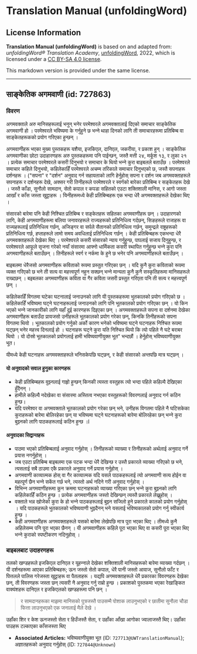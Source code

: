 # Translation Manual (unfoldingWord)

## License Information

**Translation Manual (unfoldingWord)** is based on and adapted from: _unfoldingWord® Translation Academy_, [unfoldingWord](https://unfoldingword.org/utw), 2022, which is licensed under a [CC BY-SA 4.0 license](https://creativecommons.org/licenses/by-sa/4.0/legalcode.en).

This markdown version is provided under the same license.



--------------------------------

## साङ्‍केतिक अगमवाणी (id: 727863)

### विवरण

अगमवक्ताले अरु मानिसहरूलाई भनुन् भनेर परमेश्‍वरले अगमवक्तालाई दिएको समाचार साङ्‍केतिक अगमवाणी हो । परमेश्‍वरले भविष्यमा के गर्नुहुने छ भन्‍ने थाहा दिनको लागि ती समाचारहरूमा प्रतिबिम्ब वा साङ्केतहरूकको प्रयोग गरिएका हुन्छन् ।

अगमवाणीहरू भएका मुख्य पुस्तकहरू यशैया, इजकिएल, दानिएल, जकरीया, र प्रकाश हुन् । साङ्‍केतिक अगमवाणीका छोटा उदाहारणहरू अरु पुस्तकहरूमा पनि पाईन्छन्, जस्तै मत्ती २४, मर्कूश १३, र लुका २१ । प्रत्येक समाचार परमेश्‍वरले कसरी दिनुभयो र समाचार के थियो भन्‍ने कुरा बाइबलले बताउँछ । परमेश्‍वरले समाचार कहिले दिनुभयो, कहिलेकाहिँ परमेश्‍वरले अचम्म तरिकाले समाचार दिनुभएको छ, जस्तै सपनाहरू दर्शनहरू । ("सपना" र "दर्शन" अनुवाद गर्न सहायताको लागि हेर्नुहोस् सपना र दर्शन जब अगमवक्ताहरूले सपनाहरू र दर्शनहरू देखे, अक्सर गरी तिनीहरूले परमेश्‍वरले र स्वर्गको बारेका प्रतिबिम्ब र सङ्‍केतहरू देखे । जस्तै काँडा, सुनौलो सामदान, सेतो कपाल र कपडा सहितको एउटा शक्तिशाली मानिस, र आगो जस्ता आखाँ र काँस जस्ता खुट्टाहरू । यिनीहरूमध्ये केही प्रतिबिम्बहरू एक भन्दा धेरै अगमवक्ताहरूले देखेका थिए ।

संसारको बारेमा पनि केही निश्‍चित प्रतिबिम्ब र सङ्‍केतहरू सहितका अगमवाणीहरू छन् । उदाहारणको लागि, केही अगमवाणीहरूमा बलिया जनावरहरूले राज्यहरूको प्रतिनिधित्व गर्दछन्, सिङहरूले राजाहरू वा राज्यहरूलाई प्रतिनिधित्व गर्छन्, अजिङ्गर वा सर्पले सैतानको प्रतिनिधित्व गर्छन्, समुन्द्रले राष्ट्रहरूको प्रतिनिधित्व गर्छ, हप्ताहरूले लामो समय अवधिलाई प्रतिनिधित्व गर्छन् । केही प्रतिबिम्बहरू एकभन्दा धेरै अगमवक्ताहरूले देखेका थिए । परमेश्‍वरले कसरी संसारको न्याय गर्नुहुन्छ, पापलाई सजाय दिनुहुन्छ, र परमेश्‍वरले आफूले सृजना गरेको नयाँ संसारमा आफ्नो धार्मिकता कसरी स्थापित गर्नुहुन्छ भन्‍ने कुरा पनि अगमवाणीहरूले बताउँछन् । तिनीहरूले स्वर्ग र नर्कमा के हुने छ भनेर पनि अगमवाणीहरूले बताउँछन् ।

बाइबलमा धेरैजसो अगमवाणीहरू कविताको रूपमा प्रस्तुत गरिएका छन् । यदि कुनै कुरा कविताको रूपमा व्यक्त गरिएको छ भने ती सत्य वा महत्त्वपूर्ण नहुन सक्छन् भन्‍ने मान्यता कुनै कुनै सस्कृतिहरूमा मानिसहरूले राख्दछन् । बइबलका अगमवाणीहरू कविता वा गैर कविता जसरी प्रस्तुत गरिएता पनि ती सत्य र महत्त्वपूर्ण छन् ।

कहिलेकाहिँ विगतमा घटेका घटनालाई जनाउनको लागि यी पुस्तकहरूमा भुतकालको प्रयोग गरिएको छ । कहिलेकाहिँ भविष्यमा घट्ने घटनाहरूलाई जनाउनको लागि पनि भूतकालको प्रयोग गरिएका छन् । यो किन भएको भन्‍ने जानकारीको लागि यहाँ दुई कारणहरू दिइएका छन् । अगमवक्ताहरूले सपना वा दर्शनमा देखेका अगमवाणीहरू बताउँदा प्रायजसो उनीहरूले भूतकालको प्रयोग गरेका छन्, किनकि तिनीहरूको सपना विगतमा थियो । भूतकालको प्रयोग गर्नुको अर्को कारण भनेको भविष्यमा घट्ने घटनाहरू निश्‍चित रूपमा घट्छन् भनेर महत्त्व दिनलाई हो । घटनाहरू घट्ने कुरा यति निश्‍चित थियो कि त्यो पहिले नै घटे बराबर थियो । यो दोस्रो भूतकालको प्रयोगलाई हामी भविष्यवाणीयुक्त भूत" भन्दछौं । हेर्नुहोस् भविष्यवाणीयुक्त भूत।

यीमध्ये केही घटनाहरू अगमवक्ताहरूले भनिसकेपछि घट्छन्, र केही संसारको अन्तपछि मात्र घट्छन् ।

#### यो अनुवादको सवाल हुनुका कारणहरू

* केही प्रतिबिम्बहरू वुझ्‍नलाई गाहृो हुन्छन् किनकी त्यस्ता वस्तुहरू त्यो भन्दा पहिले कहिल्यै देखिएका हुँदैनन् ।
* हामीले कहिल्यै नदेखेका वा संसारमा अस्तित्व नभएका वस्तुहरूको विवरणलाई अनुवाद गर्न कठिन हुन्छ।
* यदि परमेश्‍वर वा अगमवक्ताले भूतकालको प्रयोग गरेका छन् भने, उनीहरू विगतमा पहिले नै घटिसकेका कुराहरूको बारेमा बोलिरहेका छन् या भविष्यमा घट्ने घटनाहरूको बारेमा बोलिरहेका छन् भन्‍ने कुरा बुझ्‍नको लागि पाठकहरूलाई कठिन हुन्छ ।I

#### अनुवादका सिद्वान्तहरू

* पाठमा भएको प्रतिबिम्बलाई अनुवाद गर्नुहोस् । तिनीहरूको व्याख्या र तिनीहरूको अर्थलाई अनुवाद गर्ने प्रयास नगर्नुहोस् ।
* जब एउटा प्रतिबिम्ब बाइबलमा एक पटक भन्दा धेरै देखिन्छ र उस्तै प्रकारले व्याख्या गरिएको छ भने, त्यसलाई सबै ठाउमा एकै प्रकारले अनुवाद गर्ने प्रयास गर्नुहोस् ।
* अगमवाणी काव्यात्मक होस् वा गैर काव्यात्मक यदि यसले पाठकहरूलाई त्यो अगमवाणी सत्य होईन वा महत्पूर्ण छैन भन्‍ने सकेंत गर्छ भने, त्यस्तो अर्थ नदिने गरी अनुवाद गर्नुहोस् ।
* विभिन्‍न अगमवाणीहरूमा कुन क्रममा घटनाहरूको व्याख्या गरिएका छन् भन्‍ने कुरा बुझ्‍नको लागि कहिलेकाहिँ कठिन हुन्छ । प्रत्येक अगमवाणीहरू जस्तो देखिन्छन् त्यस्तै प्रकारले लेख्नुहोस् ।
* वक्ताले भन्न खोजेको कुरा के हो भन्‍ने पाठकहरूलाई बुझ्‍न सजिलो हुने प्रकारले कालको प्रयोग गर्नुहोस् । यदि पाठकहरूले भुतकालको भविष्यवाणी भुझ्दैनन् भने यसलाई भविष्यकालको प्रयोग गर्नु स्वीकार्य हुन्छ ।
* केही अगमवाणीहरू अगमवक्ताहरूले यसको बारेमा लेखेपछि मात्र पूरा भएका थिए । तीमध्ये कुनै अहिलेसम्म पनि पूरा भएका छैनन् । यी अगमवाणीहरू कहिले पूरा भएका थिए वा कसरी पूरा भएका थिए भन्‍ने कुराको स्पष्टीकरण नदिनुहोस् ।

### बाइबलबाट उदाहरणहरू

तलको खण्डहरूले इजकिएल दानिएल र यूहन्‍नाले देखेका शक्तिशाली मानिसहरूको बारेमा व्याख्या गर्दछन् । यी दर्शनहरूमा आएका प्रतिबिम्बहरू; ऊन जस्तो सेतो कपाल, धेरै पानी जस्तो आवाज, सुनौलो फाँट र पित्तलले पालिस गरेजस्ता खुट्टाहरू वा पैतलाहरू । यद्यपि अगमवक्ताहरूले धेरै प्रकारका विवरणहरू देखेका छन्, ती विवरणहरू जस्ता छन् त्यसरी नै अनुवाद गर्नु राम्रो हुन्छ । प्रकाशको पुस्तकमा भएका रेखाङ्कित वाक्यंशहरू दानिएल र इजकिएलको खण्डहरूमा पनि छन् ।

> र सामदानहरूका माझमा मानिसको पुत्रजस्‍तै पाउसम्‍मै पोशाक लाउनुभएको र छातीमा सुनौला चौडा फित्ता लाउनुभएको एक जनालाई मैले देखे ।

 उहाँका शिर र केश ऊनजस्‍तो सेता र हिउँजस्‍तै सेता, र उहाँका आँखा आगोका ज्‍वालाजस्‍तै थिए। उहाँका पाउहरू टल्‍काएका काँसजस्‍ता थिए

* **Associated Articles:** भविष्यवाणीयुक्त भूत (ID: `727713@UWTranslationManual`); अज्ञातहरूको अनुवाद गर्नुहोस् (ID: `727844@Unknown`)


